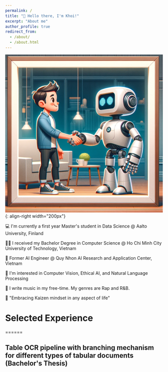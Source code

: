 ```yaml
---
permalink: /
title: "👋 Hello there, I'm Khoi!"
excerpt: "About me"
author_profile: true
redirect_from: 
  - /about/
  - /about.html
---
```

![Illustration of the hamornic living of AI and human](/images/pf_img_2.png){: align-right width="200px"}

💻 I'm currently a first year Master's student in Data Science @ Aalto University, Finland

🧑‍🎓 I received my Bachelor Degree in Computer Science @ Ho Chi Minh City University of Technology, Vietnam

💼 Former AI Engineer @ Quy Nhon AI Research and Application Center, Vietnam

🦾 I'm interested in Computer Vision, Ethical AI, and Natural Language Processing

🎼 I write music in my free-time. My genres are Rap and R&B.

📖 "Embracing Kaizen mindset in any aspect of life"

# Selected Experience
======
## Table OCR pipeline with branching mechanism for different types of tabular documents (Bachelor's Thesis)

